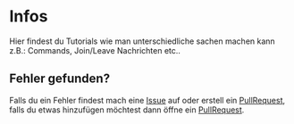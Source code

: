 # Infos

Hier findest du Tutorials wie man unterschiedliche sachen machen kann z.B.: Commands, Join/Leave Nachrichten etc..

## Fehler gefunden?

Falls du ein Fehler findest mach eine [Issue](https://github.com/Coding-Schule/Erklaerungen-Beispiele/issues) auf oder erstell ein [PullRequest](https://github.com/Coding-Schule/Erklaerungen-Beispiele/pulls), falls du etwas hinzufügen möchtest dann öffne ein [PullRequest](https://github.com/Coding-Schule/Erklaerungen-Beispiele/pulls).
